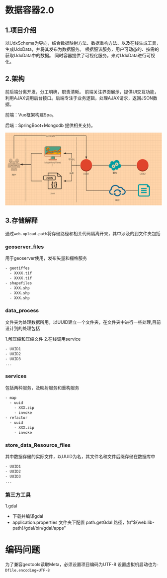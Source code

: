 # 数据容器2.0

## 1.项目介绍

以UdxSchema为导向，结合数据映射方法、数据重构方法、以及在线生成工具，生成UdxData，并将其发布为数据服务。
根据服该服务，用户可动态的、按需的获取UdxData中的数据。
同时容器提供了可视化服务，来对UdxData进行可视化。

## 2.架构

前后端分离开发，分工明确，职责清晰。
前端关注界面展示，提供UI交互功能，利用AJAX调用后台接口。后端专注于业务逻辑，处理AJAX请求，返回JSON数据。

前端：Vue框架构建Spa。

后端：SpringBoot+Mongodb 提供相关支持。

![相关流程](https://raw.githubusercontent.com/sunlingzhiliber/imgstore/master/W9IGGB3HXEQRKJSIUR%5DK%7ELG.png)

## 3.存储解释

通过`web.upload-path`将存储路径和相关代码隔离开来，其中涉及的到文件夹包括

### geoserver_files

用于geoserver使用，发布矢量和栅格服务

```
- geotiffes
  - XXXX.tif
  - XXXX.tif
- shapefiles
  - XXX.shp
  - XXX.shp
  - XXX.shp
```

### data_process

文件夹为处理数据所用，以UUID建立一个文件夹，在文件夹中进行一些处理,目前设计到的处理包括

1.解压缩和压缩文件
2.在线调用service

```
- UUID1
- UUID2
- UUID3
...
```

### services

包括两种服务，及映射服务和重构服务

```
- map
  - uuid
    - XXX.zip
	- invoke
- refactor
  - uuid
    - XXX.zip
	- invoke
```

### store_data_Resource_files

其中数据存储的实际文件，以UUID为名，其文件名和文件后缀存储在数据库中

```
- UUID1
- UUID2
- UUID3
...
```

### 第三方工具

1.gdal 
- 下载并编译gdal
- application.properties 文件夹下配置 path.getGdal 路径，如"${web.lib-path}/gdal/bin/gdal/apps"

# 编码问题

为了兼容geotools读取Meta，必须设置项目编码为UTF-8 设置虚拟机启动也为`-Dfile.encoding=UTF-8`


